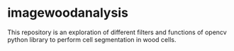 # imagewoodanalysis
This repository is an exploration of different filters and functions of opencv python library to perform cell segmentation in wood cells.
